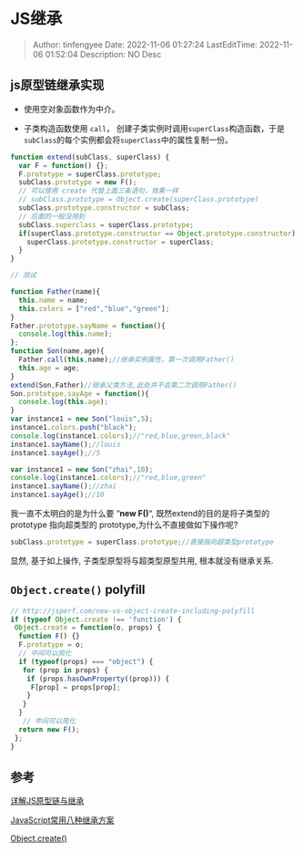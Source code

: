 # JS继承 <!-- omit in toc -->

> Author: tinfengyee
> Date: 2022-11-06 01:27:24
> LastEditTime: 2022-11-06 01:52:04
> Description: NO Desc

## js原型链继承实现

- 使用空对象函数作为中介。

- 子类构造函数使用 `call`， 创建子类实例时调用`superClass`构造函数，于是`subClass`的每个实例都会将`superClass`中的属性复制一份。

```js
function extend(subClass, superClass) {
  var F = function() {};
  F.prototype = superClass.prototype;
  subClass.prototype = new F(); 
  // 可以使用 create 代替上面三条语句，效果一样
  // subClass.prototype = Object.create(superClass.prototype)
  subClass.prototype.constructor = subClass;
  // 后面的一般没用到
  subClass.superclass = superClass.prototype;
  if(superClass.prototype.constructor == Object.prototype.constructor) {
    superClass.prototype.constructor = superClass;
  }
}

// 测试

function Father(name){
  this.name = name;
  this.colors = ["red","blue","green"];
}
Father.prototype.sayName = function(){
  console.log(this.name);
};
function Son(name,age){
  Father.call(this,name);//继承实例属性，第一次调用Father()
  this.age = age;
}
extend(Son,Father)//继承父类方法,此处并不会第二次调用Father()
Son.prototype.sayAge = function(){
  console.log(this.age);
}
var instance1 = new Son("louis",5);
instance1.colors.push("black");
console.log(instance1.colors);//"red,blue,green,black"
instance1.sayName();//louis
instance1.sayAge();//5

var instance1 = new Son("zhai",10);
console.log(instance1.colors);//"red,blue,green"
instance1.sayName();//zhai
instance1.sayAge();//10
```

我一直不太明白的是为什么要 “**new F()**“, 既然extend的目的是将子类型的 prototype 指向超类型的 prototype,为什么不直接做如下操作呢?

```js
subClass.prototype = superClass.prototype;//直接指向超类型prototype
```

显然, 基于如上操作, 子类型原型将与超类型原型共用, 根本就没有继承关系.

## `Object.create()` polyfill

```js
// http://jsperf.com/new-vs-object-create-including-polyfill
if (typeof Object.create !== 'function') {
 Object.create = function(o, props) {
  function F() {}
  F.prototype = o;
  // 中间可以简化
  if (typeof(props) === "object") {
   for (prop in props) {
    if (props.hasOwnProperty((prop))) {
     F[prop] = props[prop];
    }
   }
  }
   // 中间可以简化
  return new F();
 };
}
```



## 参考

[详解JS原型链与继承](http://louiszhai.github.io/2015/12/15/prototypeChain/)

[JavaScript常用八种继承方案](https://juejin.cn/post/6844903696111763470)

[Object.create()](https://developer.mozilla.org/en-US/docs/Web/JavaScript/Reference/Global_Objects/Object/create#see_also)

